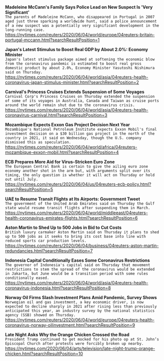 **Madeleine McCann's Family Says Police Lead on New Suspect Is 'Very Significant'**\
`The parents of Madeleine McCann, who disappeared in Portugal in 2007 aged just three sparking a worldwide hunt, said a police announcement of a new suspect was a potentially very significant development in the long-running case.`\
https://nytimes.com/reuters/2020/06/04/world/europe/04reuters-britain-portugal-mccann.html?searchResultPosition=1

**Japan's Latest Stimulus to Boost Real GDP by About 2.0%: Economy Minister**\
`Japan's latest stimulus package aimed at softening the economic blow from the coronavirus pandemic is estimated to boost real gross domestic product by about 2.0%, Economy Minister Yasutoshi Nishimura said on Thursday.`\
https://nytimes.com/reuters/2020/06/04/world/asia/04reuters-health-coronavirus-japan-stimulus-minister.html?searchResultPosition=2

**Carnival's Princess Cruises Extends Suspension of Some Voyages**\
`Carnival Corp's Princess Cruises on Thursday extended the suspension of some of its voyages in Australia, Canada and Taiwan as cruise ports around the world remain shut due to the coronavirus crisis.`\
https://nytimes.com/reuters/2020/06/04/world/asia/04reuters-health-coronavirus-carnival.html?searchResultPosition=3

**Mozambique Expects Exxon Gas Project Decision Next Year**\
`Mozambique's National Petroleum Institute expects Exxon Mobil's final investment decision on a $30 billion gas project in the north of the country in 2021, it said on Wednesday, though the U.S. company dismissed this as speculation. `\
https://nytimes.com/reuters/2020/06/04/world/africa/04reuters-mozambique-exxon-mobil.html?searchResultPosition=4

**ECB Prepares More Aid for Virus-Stricken Euro Zone**\
`The European Central Bank is certain to give the ailing euro zone economy another shot in the arm but, with arguments split over its timing, the only question is whether it will act on Thursday or hold out until July.`\
https://nytimes.com/reuters/2020/06/04/us/04reuters-ecb-policy.html?searchResultPosition=5

**UAE to Resume Transit Flights at Its Airports: Government Tweet**\
`The government of the United Arab Emirates said on Thursday the Gulf state would resume transit flights after suspending them in March.`\
https://nytimes.com/reuters/2020/06/04/world/middleeast/04reuters-health-coronavirus-emirates-flights.html?searchResultPosition=6

**Aston Martin to Shed Up to 500 Jobs in Bid to Cut Costs**\
`British luxury carmaker Aston Martin said on Thursday it plans to shed up to 500 jobs as it seeks to bring its cost base into line with reduced sports car production levels.`\
https://nytimes.com/reuters/2020/06/04/business/04reuters-aston-martin-redundancies.html?searchResultPosition=7

**Indonesia Capital Conditionally Eases Some Coronavirus Restrictions**\
`The governor of Indonesia's capital said on Thursday that movement restrictions to stem the spread of the coronavirus would be extended in Jakarta, but June would be a transition period with some rules conditionally eased.`\
https://nytimes.com/reuters/2020/06/04/world/asia/04reuters-health-coronavirus-indonesia.html?searchResultPosition=8

**Norway Oil Firms Slash Investment Plans Amid Pandemic, Survey Shows**\
`Norwegian oil and gas investment, a key economic driver, is now expected to decline sharply in 2021 after rising less than previously anticipated this year, an industry survey by the national statistics agency (SSB) showed on Thursday.`\
https://nytimes.com/reuters/2020/06/04/world/europe/04reuters-health-coronavirus-norway-oilinvestment.html?searchResultPosition=9

**Late Night Asks Why the Orange Chicken Crossed the Road**\
`President Trump continued to get mocked for his photo op at St. John’s Episcopal Church after protests were forcibly broken up nearby.`\
https://nytimes.com/2020/06/04/arts/television/late-night-trump-orange-chicken.html?searchResultPosition=10

